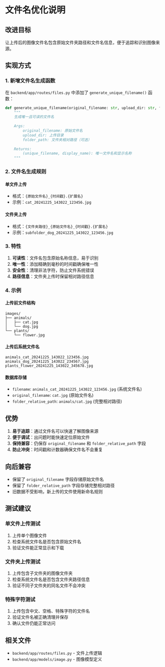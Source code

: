 # 文件名优化说明

## 改进目标

让上传后的图像文件名包含原始文件夹路径和文件名信息，便于追踪和识别图像来源。

## 实现方式

### 1. 新增文件名生成函数

在 `backend/app/routes/files.py` 中添加了 `generate_unique_filename()` 函数：

```python
def generate_unique_filename(original_filename: str, upload_dir: str, folder_path: str = None) -> tuple:
    """
    生成唯一且可读的文件名
    
    Args:
        original_filename: 原始文件名
        upload_dir: 上传目录
        folder_path: 文件夹相对路径（可选）
    
    Returns:
        (unique_filename, display_name): 唯一文件名和显示名称
    """
```

### 2. 文件名生成规则

#### 单文件上传
- 格式：`{原始文件名}_{时间戳}.{扩展名}`
- 示例：`cat_20241225_143022_123456.jpg`

#### 文件夹上传
- 格式：`{文件夹路径}_{原始文件名}_{时间戳}.{扩展名}`
- 示例：`subfolder_dog_20241225_143022_123456.jpg`

### 3. 特性

1. **可读性**：文件名包含原始名称信息，易于识别
2. **唯一性**：添加精确到毫秒的时间戳确保唯一性
3. **安全性**：清理非法字符，防止文件系统错误
4. **路径信息**：文件夹上传时保留相对路径信息

### 4. 示例

#### 上传前文件结构
```
images/
├── animals/
│   ├── cat.jpg
│   └── dog.jpg
└── plants/
    └── flower.jpg
```

#### 上传后系统文件名
```
animals_cat_20241225_143022_123456.jpg
animals_dog_20241225_143022_234567.jpg
plants_flower_20241225_143022_345678.jpg
```

#### 数据库存储
- `filename`: `animals_cat_20241225_143022_123456.jpg` (系统文件名)
- `original_filename`: `cat.jpg` (原始文件名)
- `folder_relative_path`: `animals/cat.jpg` (完整相对路径)

## 优势

1. **易于追踪**：通过文件名可以快速了解图像来源
2. **便于调试**：出问题时能快速定位原始文件
3. **保持兼容**：仍保存 `original_filename` 和 `folder_relative_path` 字段
4. **防止冲突**：时间戳和计数器确保文件名不会重复

## 向后兼容

- 保留了 `original_filename` 字段存储原始文件名
- 保留了 `folder_relative_path` 字段存储完整相对路径
- 旧数据不受影响，新上传的文件使用新命名规则

## 测试建议

### 单文件上传测试
1. 上传单个图像文件
2. 检查系统文件名是否包含原始文件名
3. 验证文件能正常显示和下载

### 文件夹上传测试
1. 上传包含子文件夹的图像文件夹
2. 检查系统文件名是否包含文件夹路径信息
3. 验证不同子文件夹的同名文件不会冲突

### 特殊字符测试
1. 上传包含中文、空格、特殊字符的文件名
2. 验证文件名被正确清理并保存
3. 确认文件仍能正常访问

## 相关文件

- `backend/app/routes/files.py` - 文件上传逻辑
- `backend/app/models/image.py` - 图像模型定义

